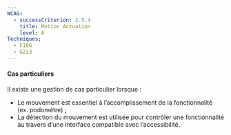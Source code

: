 ```yaml
---
WCAG:
  - successCriterion: 2.5.4
    title: Motion Actuation
    level: A
Techniques:
  - F106
  - G213		
---
```


#### Cas particuliers

Il existe une gestion de cas particulier lorsque :

- Le mouvement est essentiel à l’accomplissement de la fonctionnalité (ex. podomètre) ;
- La détection du mouvement est utilisée pour contrôler une fonctionnalité au travers d’une interface compatible avec l’accessibilité.
